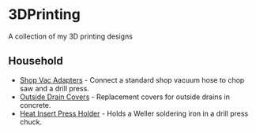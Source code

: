 # 3DPrinting
A collection of my 3D printing designs

## Household
* [Shop Vac Adapters](Household/Shop%20Vac%20Adapters) - Connect a standard shop vacuum hose to chop saw and a drill press.
* [Outside Drain Covers](Household/Outside%20Drain%20Covers) - Replacement covers for outside drains in concrete.
* [Heat Insert Press Holder](Household/Heat%20Insert%20Press%20Holder) - Holds a Weller soldering iron in a drill press chuck.
